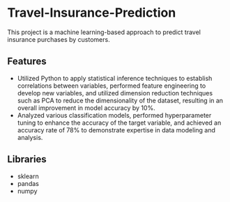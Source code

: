 # Travel-Insurance-Prediction
This project is a machine learning-based approach to predict travel insurance purchases by customers.

## Features
* Utilized Python to apply statistical inference techniques to establish correlations between variables, performed feature engineering to develop new variables, and utilized dimension reduction techniques such as PCA to reduce the dimensionality of the dataset, resulting in an overall improvement in model accuracy by 10%.
* Analyzed various classification models, performed hyperparameter tuning to enhance the accuracy of the target variable, and achieved an accuracy rate of 78% to demonstrate expertise in data modeling and analysis.

## Libraries
* sklearn
* pandas
* numpy


